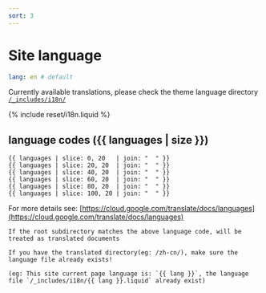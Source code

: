 ```yaml
---
sort: 3
---
```


# Site language
```yml
lang: en # default
```
Currently available translations, please check the theme language directory [`/_includes/i18n/`](https://github.com/rundocs/jekyll-rtd-theme/tree/master/_includes/i18n)

{% include reset/i18n.liquid %}
## language codes ({{ languages | size }})
```
{{ languages | slice: 0, 20   | join: "  " }}
{{ languages | slice: 20, 20  | join: "  " }}
{{ languages | slice: 40, 20  | join: "  " }}
{{ languages | slice: 60, 20  | join: "  " }}
{{ languages | slice: 80, 20  | join: "  " }}
{{ languages | slice: 100, 20 | join: "  " }}
```

For more details see: [https://cloud.google.com/translate/docs/languages](https://cloud.google.com/translate/docs/languages)


```danger
If the root subdirectory matches the above language code, will be treated as translated documents
```

```tip
If you have the translated directory(eg: /zh-cn/), make sure the language file already exists!

(eg: This site current page language is: `{{ lang }}`, the language file `/_includes/i18n/{{ lang }}.liquid` already exist)
```
